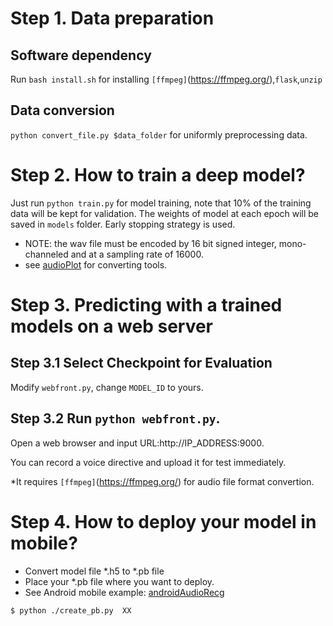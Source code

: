 # Step 1.  Data preparation
## Software dependency
Run `bash install.sh` for installing `[ffmpeg]`(https://ffmpeg.org/),`flask`,`unzip`
## Data conversion
`python convert_file.py $data_folder` for uniformly preprocessing data.

# Step 2. How to train a deep model?
Just run `python train.py` for model training, note that 10% of the training data will be kept for validation.
The weights of model at each epoch will be saved in `models` folder.
Early stopping strategy is used.

* NOTE: the wav file must be encoded by 16 bit signed integer, mono-channeled and at a sampling rate of 16000.
* see [audioPlot](http://gitlab.icenter.tsinghua.edu.cn/saturnlab/audioPlot) for converting tools.


# Step 3. Predicting with a trained models on a web server
## Step 3.1 Select Checkpoint for Evaluation
Modify `webfront.py`, change `MODEL_ID` to yours.

## Step 3.2 Run `python webfront.py`. 
Open a web browser and input URL:http://IP_ADDRESS:9000. 

You can record a voice directive and upload it for test immediately. 

*It requires `[ffmpeg]`(https://ffmpeg.org/) for audio file format convertion.

# Step 4. How to deploy your model in mobile? 
*  Convert model file *.h5 to *.pb file 
*  Place your *.pb file where you want to deploy.
*  See Android mobile example: [androidAudioRecg](http://gitlab.icenter.tsinghua.edu.cn/saturnlab/androidAudioRecg)

`$ python ./create_pb.py  XX`


